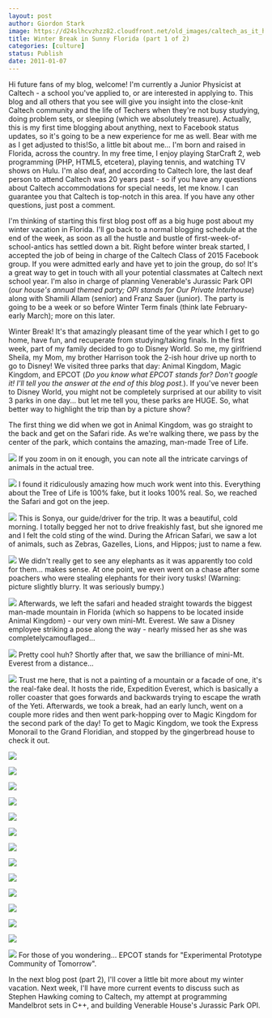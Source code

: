 ```yaml
---
layout: post
author: Giordon Stark
image: https://d24slhcvzhzz82.cloudfront.net/old_images/caltech_as_it_happens/6a0105349b8251970b0148c7604d8b970c.jpg
title: Winter Break in Sunny Florida (part 1 of 2)
categories: [culture]
status: Publish
date: 2011-01-07
---
```


Hi future fans of my blog, welcome! I'm currently a Junior Physicist at Caltech - a school you've applied to, or are interested in applying to. This blog and all others that you see will give you insight into the close-knit Caltech community and the life of Techers when they're not busy studying, doing problem sets, or sleeping (which we absolutely treasure). Actually, this is my first time blogging about anything, next to Facebook status updates, so it's going to be a new experience for me as well. Bear with me as I get adjusted to this!So, a little bit about me... I'm born and raised in Florida, across the country. In my free time, I enjoy playing StarCraft 2, web programming (PHP, HTML5, etcetera), playing tennis, and watching TV shows on Hulu. I'm also deaf, and according to Caltech lore, the last deaf person to attend Caltech was 20 years past - so if you have any questions about Caltech accommodations for special needs, let me know. I can guarantee you that Caltech is top-notch in this area. If you have any other questions, just post a comment.

I'm thinking of starting this first blog post off as a big huge post about my winter vacation in Florida. I'll go back to a normal blogging schedule at the end of the week, as soon as all the hustle and bustle of first-week-of-school-antics has settled down a bit. Right before winter break started, I accepted the job of being in charge of the Caltech Class of 2015 Facebook group. If you were admitted early and have yet to join the group, do so! It's a great way to get in touch with all your potential classmates at Caltech next school year. I'm also in charge of planning Venerable's Jurassic Park OPI (*our house's annual themed party; OPI stands for Our Private Interhouse*) along with Shamili Allam (senior) and Franz Sauer (junior). The party is going to be a week or so before Winter Term finals (think late February-early March); more on this later.

Winter Break! It's that amazingly pleasant time of the year which I get to go home, have fun, and recuperate from studying/taking finals. In the first week, part of my family decided to go to Disney World. So me, my girlfriend Sheila, my Mom, my brother Harrison took the 2-ish hour drive up north to go to Disney! We visited three parks that day: Animal Kingdom, Magic Kingdom, and EPCOT (*Do you know what EPCOT stands for? Don't google it! I'll tell you the answer at the end of this blog post.*). If you've never been to Disney World, you might not be completely surprised at our ability to visit 3 parks in one day... but let me tell you, these parks are HUGE. So, what better way to highlight the trip than by a picture show?

The first thing we did when we got in Animal Kingdom, was go straight to the back and get on the Safari ride. As we're walking there, we pass by the center of the park, which contains the amazing, man-made Tree of Life.


![](https://d24slhcvzhzz82.cloudfront.net/old_images/caltech_as_it_happens/6a0105349b8251970b0147e1469a97970b.jpg)
If you zoom in on it enough, you can note all the intricate carvings of animals in the actual tree.


![](https://d24slhcvzhzz82.cloudfront.net/old_images/caltech_as_it_happens/6a0105349b8251970b0148c750329b970c.jpg)
I found it ridiculously amazing how much work went into this. Everything about the Tree of Life is 100% fake, but it looks 100% real. So, we reached the Safari and got on the jeep.


![](https://d24slhcvzhzz82.cloudfront.net/old_images/caltech_as_it_happens/6a0105349b8251970b0148c7503453970c.jpg)
This is Sonya, our guide/driver for the trip. It was a beautiful, cold morning. I totally begged her not to drive freakishly fast, but she ignored me and I felt the cold sting of the wind. During the African Safari, we saw a lot of animals, such as Zebras, Gazelles, Lions, and Hippos; just to name a few.


![](https://d24slhcvzhzz82.cloudfront.net/old_images/caltech_as_it_happens/6a0105349b8251970b0147e146a2e6970b.jpg)
We didn't really get to see any elephants as it was apparently too cold for them... makes sense. At one point, we even went on a chase after some poachers who were stealing elephants for their ivory tusks! (Warning: picture slightly blurry. It was seriously bumpy.)


![](https://d24slhcvzhzz82.cloudfront.net/old_images/caltech_as_it_happens/6a0105349b8251970b0147e146a50a970b.jpg)
Afterwards, we left the safari and headed straight towards the biggest man-made mountain in Florida (which so happens to be located inside Animal Kingdom) - our very own mini-Mt. Everest. We saw a Disney employee striking a pose along the way - nearly missed her as she was completelycamouflaged...


![](https://d24slhcvzhzz82.cloudfront.net/old_images/caltech_as_it_happens/6a0105349b8251970b0147e146a7b6970b.jpg)
Pretty cool huh? Shortly after that, we saw the brilliance of mini-Mt. Everest from a distance...


![](https://d24slhcvzhzz82.cloudfront.net/old_images/caltech_as_it_happens/6a0105349b8251970b0148c7503fd3970c.jpg)
Trust me here, that is not a painting of a mountain or a facade of one, it's the real-fake deal. It hosts the ride, Expedition Everest, which is basically a roller coaster that goes forwards and backwards trying to escape the wrath of the Yeti. Afterwards, we took a break, had an early lunch, went on a couple more rides and then went park-hopping over to Magic Kingdom for the second park of the day! To get to Magic Kingdom, we took the Express Monorail to the Grand Floridian, and stopped by the gingerbread house to check it out.


![](https://d24slhcvzhzz82.cloudfront.net/old_images/caltech_as_it_happens/6a0105349b8251970b0147e156a5d0970b.jpg)

![](https://d24slhcvzhzz82.cloudfront.net/old_images/caltech_as_it_happens/6a0105349b8251970b0147e156ab0a970b.jpg)

![](https://d24slhcvzhzz82.cloudfront.net/old_images/caltech_as_it_happens/6a0105349b8251970b0147e156ab90970b.jpg)

![](https://d24slhcvzhzz82.cloudfront.net/old_images/caltech_as_it_happens/6a0105349b8251970b0148c76058ff970c.jpg)

![](https://d24slhcvzhzz82.cloudfront.net/old_images/caltech_as_it_happens/6a0105349b8251970b0148c7605e5d970c.jpg)

![](https://d24slhcvzhzz82.cloudfront.net/old_images/caltech_as_it_happens/6a0105349b8251970b0148c760607a970c.jpg)

![](https://d24slhcvzhzz82.cloudfront.net/old_images/caltech_as_it_happens/6a0105349b8251970b0148c760662c970c.jpg)

![](https://d24slhcvzhzz82.cloudfront.net/old_images/caltech_as_it_happens/6a0105349b8251970b0147e156c4b1970b.jpg)

![](https://d24slhcvzhzz82.cloudfront.net/old_images/caltech_as_it_happens/6a0105349b8251970b0147e156c6dd970b.jpg)

![](https://d24slhcvzhzz82.cloudfront.net/old_images/caltech_as_it_happens/6a0105349b8251970b0147e156c8e0970b.jpg)

![](https://d24slhcvzhzz82.cloudfront.net/old_images/caltech_as_it_happens/6a0105349b8251970b0147e156cadb970b.jpg)

![](https://d24slhcvzhzz82.cloudfront.net/old_images/caltech_as_it_happens/6a0105349b8251970b0148c7607637970c.jpg)

![](https://d24slhcvzhzz82.cloudfront.net/old_images/caltech_as_it_happens/6a0105349b8251970b0148c7607948970c.jpg)

![](https://d24slhcvzhzz82.cloudfront.net/old_images/caltech_as_it_happens/6a0105349b8251970b0148c7607edf970c.jpg)
For those of you wondering... EPCOT stands for "Experimental Prototype Community of Tomorrow".

In the next blog post (part 2), I'll cover a little bit more about my winter vacation. Next week, I'll have more current events to discuss such as Stephen Hawking coming to Caltech, my attempt at programming Mandelbrot sets in C++, and building Venerable House's Jurassic Park OPI.

